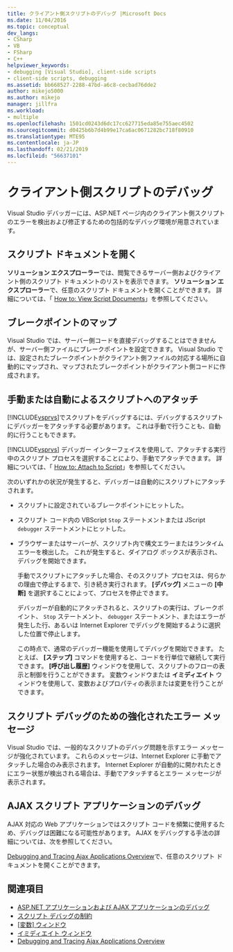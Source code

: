 ```yaml
---
title: クライアント側スクリプトのデバッグ |Microsoft Docs
ms.date: 11/04/2016
ms.topic: conceptual
dev_langs:
- CSharp
- VB
- FSharp
- C++
helpviewer_keywords:
- debugging [Visual Studio], client-side scripts
- client-side scripts, debugging
ms.assetid: bb668527-2288-47bd-a6c8-cecbad76dde2
author: mikejo5000
ms.author: mikejo
manager: jillfra
ms.workload:
- multiple
ms.openlocfilehash: 1501cd0243d6dc17cc627715eda85e755aec4502
ms.sourcegitcommit: d0425b6b7d4b99e17ca6ac0671282bc718f80910
ms.translationtype: MTE95
ms.contentlocale: ja-JP
ms.lasthandoff: 02/21/2019
ms.locfileid: "56637101"
---
```

# <a name="client-side-script-debugging"></a>クライアント側スクリプトのデバッグ
Visual Studio デバッガーには、ASP.NET ページ内のクライアント側スクリプトのエラーを検出および修正するための包括的なデバッグ環境が用意されています。

## <a name="opening-script-documents"></a>スクリプト ドキュメントを開く
**ソリューション エクスプローラー**では、閲覧できるサーバー側およびクライアント側のスクリプト ドキュメントのリストを表示できます。 **ソリューション エクスプローラー**で、任意のスクリプト ドキュメントを開くことができます。 詳細については、「 [How to: View Script Documents](../debugger/how-to-view-script-documents.md)」を参照してください。

## <a name="breakpoint-mapping"></a>ブレークポイントのマップ
 Visual Studio では、サーバー側コードを直接デバッグすることはできませんが、サーバー側ファイルにブレークポイントを設定できます。 Visual Studio では、設定されたブレークポイントがクライアント側ファイルの対応する場所に自動的にマップされ、マップされたブレークポイントがクライアント側コードに作成されます。

## <a name="manually-or-automatically-attaching-to-script"></a>手動または自動によるスクリプトへのアタッチ
 [!INCLUDE[vsprvs](../code-quality/includes/vsprvs_md.md)]でスクリプトをデバッグするには、デバッグするスクリプトにデバッガーをアタッチする必要があります。 これは手動で行うことも、自動的に行うこともできます。

 [!INCLUDE[vsprvs](../code-quality/includes/vsprvs_md.md)] デバッガー インターフェイスを使用して、アタッチする実行中のスクリプト プロセスを選択することにより、手動でアタッチできます。 詳細については、「 [How to: Attach to Script](../debugger/how-to-attach-to-script.md)」を参照してください。

 次のいずれかの状況が発生すると、デバッガーは自動的にスクリプトにアタッチされます。

- スクリプトに設定されているブレークポイントにヒットした。

- スクリプト コード内の VBScript `Stop` ステートメントまたは JScript `debugger` ステートメントにヒットした。

- ブラウザーまたはサーバーが、スクリプト内で構文エラーまたはランタイム エラーを検出した。 これが発生すると、ダイアログ ボックスが表示され、デバッグを開始できます。

  手動でスクリプトにアタッチした場合、そのスクリプト プロセスは、何らかの理由で停止するまで、引き続き実行されます。 **[デバッグ]** メニューの **[中断]** を選択することによって、プロセスを停止できます。

  デバッガーが自動的にアタッチされると、スクリプトの実行は、ブレークポイント、 `Stop` ステートメント、 `debugger` ステートメント、またはエラーが発生した行、あるいは Internet Explorer でデバッグを開始するように選択した位置で停止します。

  この時点で、通常のデバッガー機能を使用してデバッグを開始できます。 たとえば、 **[ステップ]** コマンドを使用すると、コードを行単位で継続して実行できます。 **[呼び出し履歴]** ウィンドウを使用して、スクリプトのフローの表示と制御を行うことができます。 変数ウィンドウまたは **イミディエイト** ウィンドウを使用して、変数およびプロパティの表示または変更を行うことができます。

## <a name="enhanced-error-messages-for-script-debugging"></a>スクリプト デバッグのための強化されたエラー メッセージ
 Visual Studio では、一般的なスクリプトのデバッグ問題を示すエラー メッセージが強化されています。 これらのメッセージは、Internet Explorer に手動でアタッチした場合のみ表示されます。 Internet Explorer が自動的に開かれたときにエラー状態が検出される場合は、手動でアタッチするとエラー メッセージが表示されます。

## <a name="debugging-ajax-script-applications"></a>AJAX スクリプト アプリケーションのデバッグ
 AJAX 対応の Web アプリケーションではスクリプト コードを頻繁に使用するため、デバッグは困難になる可能性があります。 AJAX をデバッグする手法の詳細については、次を参照してください。

 [Debugging and Tracing Ajax Applications Overview](https://msdn.microsoft.com/Library/92684ea0-7bb4-4a34-9203-3aa6394ce375)で、任意のスクリプト ドキュメントを開くことができます。

## <a name="see-also"></a>関連項目

- [ASP.NET アプリケーションおよび AJAX アプリケーションのデバッグ](/visualstudio/debugger/how-to-enable-debugging-for-aspnet-applications)
- [スクリプト デバッグの制約](../debugger/limitations-on-script-debugging.md)
- [[変数] ウィンドウ](../debugger/debugger-windows.md)
- [イミディエイト ウィンドウ](../ide/reference/immediate-window.md)
- [Debugging and Tracing Ajax Applications Overview](https://msdn.microsoft.com/Library/92684ea0-7bb4-4a34-9203-3aa6394ce375)

